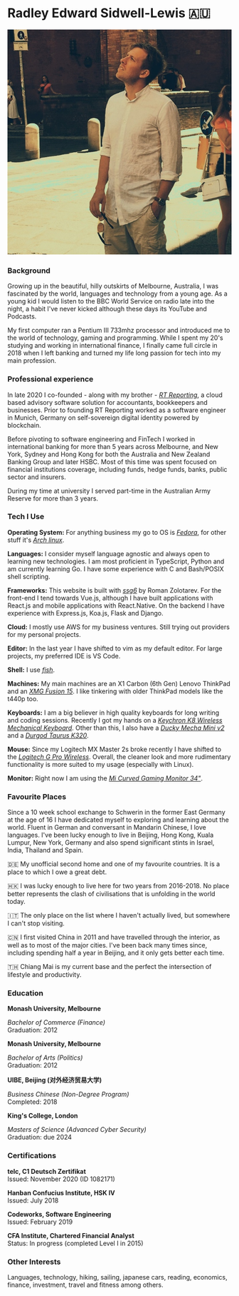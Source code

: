 # Radley Edward Sidwell-Lewis 🇦🇺

![about-author](../assets/about-author-001.jpeg)

### Background

Growing up in the beautiful, hilly outskirts of Melbourne, Australia, I was fascinated by the world, languages and technology from a young age. As a young kid I would listen to the BBC World Service on radio late into the night, a habit I've never kicked although these days its YouTube and Podcasts. 

My first computer ran a Pentium III 733mhz processor and introduced me to the world of technology, gaming and programming. While I spent my 20's studying and working in international finance, I finally came full circle in 2018 when I left banking and turned my life long passion for tech into my main profession.

### Professional experience

In late 2020 I co-founded - along with my brother - _[RT Reporting](https://www.rtreporting.com)_, a cloud based advisory software solution for accountants, bookkeepers and businesses. Prior to founding RT Reporting worked as a software engineer in Munich, Germany on self-sovereign digital identity powered by blockchain. 

Before pivoting to software engineering and FinTech I worked in international banking for more than 5 years across Melbourne, and New York, Sydney and Hong Kong for both the Australia and New Zealand Banking Group and later HSBC. Most of this time was spent focused on financial institutions coverage, including funds, hedge funds, banks, public sector and insurers. 

During my time at university I served part-time in the Australian Army Reserve for more than 3 years.

### Tech I Use

**Operating System:** For anything business my go to OS is _[Fedora](https://getfedora.org/)_, for other stuff it's _[Arch linux](https://archlinux.org/)_.

**Languages:** I consider myself language agnostic and always open to learning new technologies. I am most proficient in TypeScript, Python and am currently learning Go. I have some experience with C and Bash/POSIX shell scripting.

**Frameworks:** This website is built with _[ssg6](https://romanzolotarev.com/ssg.html)_ by Roman Zolotarev. For the front-end I tend towards Vue.js, although I have built applications with React.js and mobile applications with React.Native. On the backend I have experience with Express.js, Koa.js, Flask and Django. 

**Cloud:** I mostly use AWS for my business ventures. Still trying out providers for my personal projects.

**Editor:** In the last year I have shifted to vim as my default editor. For large projects, my preferred IDE is VS Code.

**Shell:** I use _[fish](https://fishshell.com)_. 

**Machines:** My main machines are an X1 Carbon (6th Gen) Lenovo ThinkPad and an _[XMG Fusion 15](https://www.xmg.gg/en/xmg-fusion-15-l19)_. I like tinkering with older ThinkPad models like the t440p too.

**Keyboards:** I am a big believer in high quality keyboards for long writing and coding sessions. Recently I got my hands on a _[Keychron K8 Wireless Mechanical Keyboard](https://www.keychron.com/products/keychron-k8-tenkeyless-wireless-mechanical-keyboard?utm_campaign=shipping-confirmation-email&utm_medium=email&utm_source=OrderlyEmails&utm_content=product)_. Other than this, I also have a _[Ducky Mecha Mini v2](https://mechanicalkeyboards.com/shop/index.php?l=product_detail&p=5593)_ and a _[Durgod Taurus K320](https://www.amazon.com/DURGOD-Mechanical-Keyboard-Interface-Anti-Ghosting/dp/B078HFTTYK)_.

**Mouse:** Since my Logitech MX Master 2s broke recently I have shifted to the _[Logitech G Pro Wireless](https://www.rtings.com/mouse/reviews/logitech/g-pro-wireless)_. Overall, the cleaner look and more rudimentary functionality is more suited to my usage (especially with Linux).

**Monitor:** Right now I am using the _[Mi Curved Gaming Monitor 34"](https://www.mi.com/th/monitor34)_.

### Favourite Places

Since a 10 week school exchange to Schwerin in the former East Germany at the age of 16 I have dedicated myself to exploring and learning about the world. Fluent in German and conversant in Mandarin Chinese, I love languages. I've been lucky enough to live in Beijing, Hong Kong, Kuala Lumpur, New York, Germany and also spend significant stints in Israel, India, Thailand and Spain. 

🇩🇪 My unofficial second home and one of my favourite countries. It is a place to which I owe a great debt.

🇭🇰 I was lucky enough to live here for two years from 2016-2018. No place better represents the clash of civilisations that is unfolding in the world today.

🇮🇹 The only place on the list where I haven't actually lived, but somewhere I can't stop visiting.

🇨🇳 I first visited China in 2011 and have travelled through the interior, as well as to most of the major cities. I've been back many times since, including spending half a year in Beijing, and it only gets better each time.

🇹🇭 Chiang Mai is my current base and the perfect the intersection of lifestyle and productivity.

### Education

**Monash University, Melbourne**

*Bachelor of Commerce (Finance)*  
Graduation: 2012 

**Monash University, Melbourne**

*Bachelor of Arts (Politics)*  
Graduation: 2012 

**UIBE, Beijing (对外经济贸易大学)**  

*Business Chinese (Non-Degree Program)*  
Completed: 2018  

**King's College, London**

*Masters of Science (Advanced Cyber Security)*  
Graduation: due 2024  

### Certifications

**telc, C1 Deutsch Zertifikat**  
Issued: November 2020 (ID 1082171)  

**Hanban Confucius Institute, HSK IV**  
Issued: July 2018  

**Codeworks, Software Engineering**  
Issued: February 2019  

**CFA Institute, Chartered Financial Analyst**  
Status: In progress (completed Level I in 2015)

### Other Interests

Languages, technology, hiking, sailing, japanese cars, reading, economics, finance, investment, travel and fitness among others.

